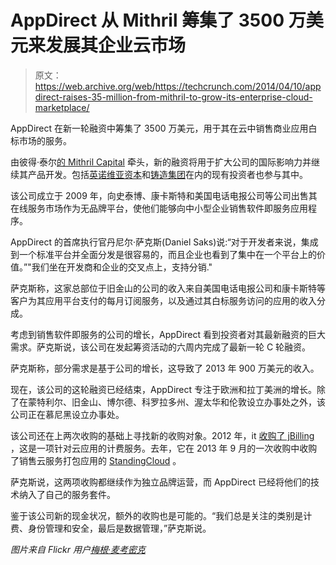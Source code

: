 # AppDirect 从 Mithril 筹集了 3500 万美元来发展其企业云市场 

> 原文：<https://web.archive.org/web/https://techcrunch.com/2014/04/10/appdirect-raises-35-million-from-mithril-to-grow-its-enterprise-cloud-marketplace/>

AppDirect 在新一轮融资中筹集了 3500 万美元，用于其在云中销售商业应用白标市场的服务。

由彼得·泰尔[的 Mithril Capital](https://web.archive.org/web/20221006071448/http://www.crunchbase.com/financial-organization/mithril-capital-management) 牵头，新的融资将用于扩大公司的国际影响力并继续其产品开发。包括[英诺维亚资本](https://web.archive.org/web/20221006071448/http://www.crunchbase.com/financial-organization/inovia-capital)和[铸造集团](https://web.archive.org/web/20221006071448/http://www.crunchbase.com/financial-organization/foundry-group)在内的现有投资者也参与其中。

该公司成立于 2009 年，向史泰博、康卡斯特和美国电话电报公司等公司出售其在线服务市场作为无品牌平台，使他们能够向中小型企业销售软件即服务应用程序。

AppDirect 的首席执行官丹尼尔·萨克斯(Daniel Saks)说:“对于开发者来说，集成到一个标准平台并全面分发是很容易的，而且企业也看到了集中在一个平台上的价值。”"我们坐在开发商和企业的交叉点上，支持分销."

萨克斯称，这家总部位于旧金山的公司的收入来自美国电话电报公司和康卡斯特等客户为其应用平台支付的每月订阅服务，以及通过其白标服务访问的应用的收入分成。

考虑到销售软件即服务的公司的增长，AppDirect 看到投资者对其最新融资的巨大需求。萨克斯说，该公司在发起筹资活动的六周内完成了最新一轮 C 轮融资。

萨克斯称，部分需求是基于公司的增长，这导致了 2013 年 900 万美元的收入。

现在，该公司的这轮融资已经结束，AppDirect 专注于欧洲和拉丁美洲的增长。除了在蒙特利尔、旧金山、博尔德、科罗拉多州、渥太华和伦敦设立办事处之外，该公司正在慕尼黑设立办事处。

该公司还在上两次收购的基础上寻找新的收购对象。2012 年，it [收购了 jBilling](https://web.archive.org/web/20221006071448/https://beta.techcrunch.com/2012/10/16/appdirect-acquires-open-source-billing-company-jbilling/) ，这是一项针对云应用的计费服务。去年，它在 2013 年 9 月的一次收购中收购了销售云服务打包应用的 [StandingCloud](https://web.archive.org/web/20221006071448/https://beta.techcrunch.com/2013/09/10/appdirect-raises-9m-and-acquires-standing-cloud-an-app-packaging-company/) 。

萨克斯说，这两项收购都继续作为独立品牌运营，而 AppDirect 已经将他们的技术纳入了自己的服务套件。

鉴于该公司新的现金状况，额外的收购也是可能的。“我们总是关注的类别是计费、身份管理和安全，最后是数据管理，”萨克斯说。

*图片来自 Flickr 用户[梅根·麦考密克](https://web.archive.org/web/20221006071448/https://www.flickr.com/photos/memzart/)*